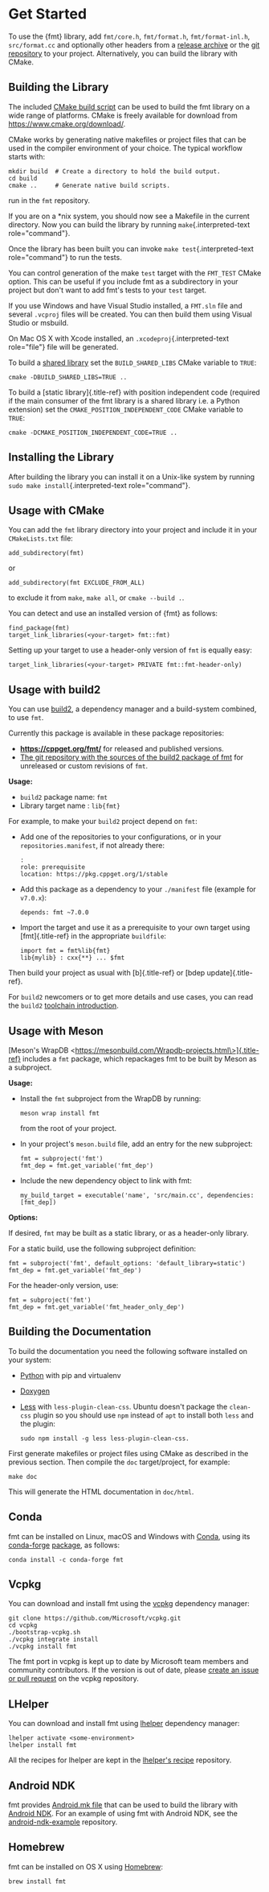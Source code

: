 # Get Started

To use the {fmt} library, add `fmt/core.h`, `fmt/format.h`, `fmt/format-inl.h`,
`src/format.cc` and optionally other headers from a [release archive](
https://github.com/fmtlib/fmt/releases/latest) or the [git repository](
https://github.com/fmtlib/fmt) to your project. Alternatively, you can
build the library with CMake.

## Building the Library

The included [CMake build
script](https://github.com/fmtlib/fmt/blob/master/CMakeLists.txt) can be
used to build the fmt library on a wide range of platforms. CMake is
freely available for download from <https://www.cmake.org/download/>.

CMake works by generating native makefiles or project files that can be
used in the compiler environment of your choice. The typical workflow
starts with:

    mkdir build  # Create a directory to hold the build output.
    cd build
    cmake ..     # Generate native build scripts.

run in the `fmt` repository.

If you are on a \*nix system, you should now see a Makefile in the
current directory. Now you can build the library by running
`make`{.interpreted-text role="command"}.

Once the library has been built you can invoke
`make test`{.interpreted-text role="command"} to run the tests.

You can control generation of the make `test` target with the `FMT_TEST`
CMake option. This can be useful if you include fmt as a subdirectory in
your project but don\'t want to add fmt\'s tests to your `test` target.

If you use Windows and have Visual Studio installed, a
`FMT.sln` file and several `.vcproj` files will be created. You can
then build them using Visual Studio or msbuild.

On Mac OS X with Xcode installed, an `.xcodeproj`{.interpreted-text
role="file"} file will be generated.

To build a [shared
library](https://en.wikipedia.org/wiki/Library_%28computing%29#Shared_libraries)
set the `BUILD_SHARED_LIBS` CMake variable to `TRUE`:

    cmake -DBUILD_SHARED_LIBS=TRUE ..

To build a [static library]{.title-ref} with position independent code
(required if the main consumer of the fmt library is a shared library
i.e. a Python extension) set the `CMAKE_POSITION_INDEPENDENT_CODE` CMake
variable to `TRUE`:

    cmake -DCMAKE_POSITION_INDEPENDENT_CODE=TRUE ..

## Installing the Library

After building the library you can install it on a Unix-like system by
running `sudo make install`{.interpreted-text role="command"}.

## Usage with CMake

You can add the `fmt` library directory into your project and include it
in your `CMakeLists.txt` file:

    add_subdirectory(fmt)

or

    add_subdirectory(fmt EXCLUDE_FROM_ALL)

to exclude it from `make`, `make all`, or `cmake --build .`.

You can detect and use an installed version of {fmt} as follows:

    find_package(fmt)
    target_link_libraries(<your-target> fmt::fmt)

Setting up your target to use a header-only version of `fmt` is equally
easy:

    target_link_libraries(<your-target> PRIVATE fmt::fmt-header-only)

## Usage with build2

You can use [build2](https://build2.org), a dependency manager and a
build-system combined, to use `fmt`.

Currently this package is available in these package repositories:

- **https://cppget.org/fmt/** for released and published versions.
- [The git repository with the sources of the build2 package of
  fmt](https://github.com/build2-packaging/fmt.git) for unreleased or
  custom revisions of `fmt`.

**Usage:**

- `build2` package name: `fmt`
- Library target name : `lib{fmt}`

For example, to make your `build2` project depend on `fmt`:

- Add one of the repositories to your configurations, or in your
  `repositories.manifest`, if not already there:

      :
      role: prerequisite
      location: https://pkg.cppget.org/1/stable

- Add this package as a dependency to your `./manifest` file (example
  for `v7.0.x`):

      depends: fmt ~7.0.0

- Import the target and use it as a prerequisite to your own target
  using [fmt]{.title-ref} in the appropriate `buildfile`:

      import fmt = fmt%lib{fmt}
      lib{mylib} : cxx{**} ... $fmt

Then build your project as usual with [b]{.title-ref} or [bdep
update]{.title-ref}.

For `build2` newcomers or to get more details and use cases, you can
read the `build2` [toolchain
introduction](https://build2.org/build2-toolchain/doc/build2-toolchain-intro.xhtml).

## Usage with Meson

[Meson\'s WrapDB
\<https://mesonbuild.com/Wrapdb-projects.html\>]{.title-ref} includes a
`fmt` package, which repackages fmt to be built by Meson as a
subproject.

**Usage:**

- Install the `fmt` subproject from the WrapDB by running:

      meson wrap install fmt

  from the root of your project.

- In your project\'s `meson.build` file, add an entry for the new
  subproject:

      fmt = subproject('fmt')
      fmt_dep = fmt.get_variable('fmt_dep')

- Include the new dependency object to link with fmt:

      my_build_target = executable('name', 'src/main.cc', dependencies: [fmt_dep])

**Options:**

If desired, `fmt` may be built as a static library, or as a header-only
library.

For a static build, use the following subproject definition:

    fmt = subproject('fmt', default_options: 'default_library=static')
    fmt_dep = fmt.get_variable('fmt_dep')

For the header-only version, use:

    fmt = subproject('fmt')
    fmt_dep = fmt.get_variable('fmt_header_only_dep')

## Building the Documentation

To build the documentation you need the following software installed on
your system:

- [Python](https://www.python.org/) with pip and virtualenv

- [Doxygen](http://www.stack.nl/~dimitri/doxygen/)

- [Less](http://lesscss.org/) with `less-plugin-clean-css`. Ubuntu
  doesn\'t package the `clean-css` plugin so you should use `npm`
  instead of `apt` to install both `less` and the plugin:

      sudo npm install -g less less-plugin-clean-css.

First generate makefiles or project files using CMake as described in
the previous section. Then compile the `doc` target/project, for
example:

    make doc

This will generate the HTML documentation in `doc/html`.

## Conda

fmt can be installed on Linux, macOS and Windows with
[Conda](https://docs.conda.io/en/latest/), using its
[conda-forge](https://conda-forge.org)
[package](https://github.com/conda-forge/fmt-feedstock), as follows:

    conda install -c conda-forge fmt

## Vcpkg

You can download and install fmt using the
[vcpkg](https://github.com/Microsoft/vcpkg) dependency manager:

    git clone https://github.com/Microsoft/vcpkg.git
    cd vcpkg
    ./bootstrap-vcpkg.sh
    ./vcpkg integrate install
    ./vcpkg install fmt

The fmt port in vcpkg is kept up to date by Microsoft team members and
community contributors. If the version is out of date, please [create an
issue or pull request](https://github.com/Microsoft/vcpkg) on the vcpkg
repository.

## LHelper

You can download and install fmt using
[lhelper](https://github.com/franko/lhelper) dependency manager:

    lhelper activate <some-environment>
    lhelper install fmt

All the recipes for lhelper are kept in the [lhelper\'s
recipe](https://github.com/franko/lhelper-recipes) repository.

## Android NDK

fmt provides [Android.mk
file](https://github.com/fmtlib/fmt/blob/master/support/Android.mk) that
can be used to build the library with [Android
NDK](https://developer.android.com/tools/sdk/ndk/index.html). For an
example of using fmt with Android NDK, see the
[android-ndk-example](https://github.com/fmtlib/android-ndk-example)
repository.

## Homebrew

fmt can be installed on OS X using [Homebrew](https://brew.sh/):

    brew install fmt
